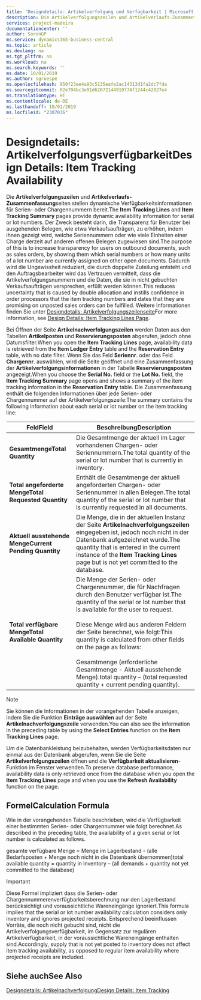 ```yaml
---
title: 'Designdetails: Artikelverfolgung und Verfügbarkeit | Microsoft Docs'
description: Die Artikelverfolgungszeilen und Artikelverlaufs-Zusammenfassungsseiten stellen dynamische Verfügbarkeitsinformationen für Serien- oder Chargennummern bereit. Der Zweck besteht darin, die Transparenz für Benutzer bei ausgehenden Belegen, wie etwa Verkaufsaufträgen, zu erhöhen, indem ihnen gezeigt wird, welche Seriennummern oder wie viele Einheiten einer Charge derzeit auf anderen offenen Belegen zugewiesen sind.
services: project-madeira
documentationcenter: ''
author: SorenGP
ms.service: dynamics365-business-central
ms.topic: article
ms.devlang: na
ms.tgt_pltfrm: na
ms.workload: na
ms.search.keywords: ''
ms.date: 10/01/2019
ms.author: sgroespe
ms.openlocfilehash: 950f23ee4a93c5135eafe2ac14313d1fa2dc7fda
ms.sourcegitcommit: 02e704bc3e01d62072144919774f1244c42827e4
ms.translationtype: HT
ms.contentlocale: de-DE
ms.lasthandoff: 10/01/2019
ms.locfileid: "2307036"
---
```

# <a name="design-details-item-tracking-availability"></a><span data-ttu-id="ac4a6-104">Designdetails: Artikelverfolgungsverfügbarkeit</span><span class="sxs-lookup"><span data-stu-id="ac4a6-104">Design Details: Item Tracking Availability</span></span>
<span data-ttu-id="ac4a6-105">Die **Artikelverfolgungszeilen** und **Artikelverlaufs-Zusammenfassung**seiten stellen dynamische Verfügbarkeitsinformationen für Serien- oder Chargennummern bereit.</span><span class="sxs-lookup"><span data-stu-id="ac4a6-105">The **Item Tracking Lines** and **Item Tracking Summary** pages provide dynamic availability information for serial or lot numbers.</span></span> <span data-ttu-id="ac4a6-106">Der Zweck besteht darin, die Transparenz für Benutzer bei ausgehenden Belegen, wie etwa Verkaufsaufträgen, zu erhöhen, indem ihnen gezeigt wird, welche Seriennummern oder wie viele Einheiten einer Charge derzeit auf anderen offenen Belegen zugewiesen sind.</span><span class="sxs-lookup"><span data-stu-id="ac4a6-106">The purpose of this is to increase transparency for users on outbound documents, such as sales orders, by showing them which serial numbers or how many units of a lot number are currently assigned on other open documents.</span></span> <span data-ttu-id="ac4a6-107">Dadurch wird die Ungewissheit reduziert, die durch doppelte Zuteilung entsteht und den Auftragsbearbeiter wird das Vertrauen vermittelt, dass die Artikelverfolgungsnummern und die Daten, die sie in nicht gebuchten Verkaufsaufträgen versprechen, erfüllt werden können.</span><span class="sxs-lookup"><span data-stu-id="ac4a6-107">This reduces uncertainty that is caused by double allocation and instills confidence in order processors that the item tracking numbers and dates that they are promising on unposted sales orders can be fulfilled.</span></span> <span data-ttu-id="ac4a6-108">Weitere Informationen finden Sie unter [Designdetails: Artikelverfolgungszeilenseite](design-details-item-tracking-lines-window.md)</span><span class="sxs-lookup"><span data-stu-id="ac4a6-108">For more information, see [Design Details: Item Tracking Lines Page](design-details-item-tracking-lines-window.md).</span></span>  

 <span data-ttu-id="ac4a6-109">Bei Öffnen der Seite **Artikelnachverfolgungszeilen** werden Daten aus den Tabellen **Artikelposten** und **Reservierungsposten** abgerufen, jedoch ohne Datumsfilter.</span><span class="sxs-lookup"><span data-stu-id="ac4a6-109">When you open the **Item Tracking Lines** page, availability data is retrieved from the **Item Ledger Entry** table and the **Reservation Entry** table, with no date filter.</span></span> <span data-ttu-id="ac4a6-110">Wenn Sie das Feld **Seriennr**. oder das Feld **Chargennr**. auswählen, wird die Seite geöffnet und eine Zusammenfassung der **Artikelverfolgungsinformationen** in der Tabelle **Reservierungsposten** angezeigt.</span><span class="sxs-lookup"><span data-stu-id="ac4a6-110">When you choose the **Serial No.** field or the **Lot No.** field, the **Item Tracking Summary** page opens and shows a summary of the item tracking information in the **Reservation Entry** table.</span></span> <span data-ttu-id="ac4a6-111">Die Zusammenfassung enthält die folgenden Informationen über jede Serien- oder Chargennummer auf der Artikelverfolgungszeile:</span><span class="sxs-lookup"><span data-stu-id="ac4a6-111">The summary contains the following information about each serial or lot number on the item tracking line:</span></span>  

|<span data-ttu-id="ac4a6-112">Feld</span><span class="sxs-lookup"><span data-stu-id="ac4a6-112">Field</span></span>|<span data-ttu-id="ac4a6-113">Beschreibung</span><span class="sxs-lookup"><span data-stu-id="ac4a6-113">Description</span></span>|  
|---------------------------------|---------------------------------------|  
|<span data-ttu-id="ac4a6-114">**Gesamtmenge**</span><span class="sxs-lookup"><span data-stu-id="ac4a6-114">**Total Quantity**</span></span>|<span data-ttu-id="ac4a6-115">Die Gesamtmenge der aktuell im Lager vorhandenen Chargen- oder Seriennummern.</span><span class="sxs-lookup"><span data-stu-id="ac4a6-115">The total quantity of the serial or lot number that is currently in inventory.</span></span>|  
|<span data-ttu-id="ac4a6-116">**Total angeforderte Menge**</span><span class="sxs-lookup"><span data-stu-id="ac4a6-116">**Total Requested Quantity**</span></span>|<span data-ttu-id="ac4a6-117">Enthält die Gesamtmenge der aktuell angeforderten Chargen- oder Seriennummer in allen Belegen.</span><span class="sxs-lookup"><span data-stu-id="ac4a6-117">The total quantity of the serial or lot number that is currently requested in all documents.</span></span>|  
|<span data-ttu-id="ac4a6-118">**Aktuell ausstehende Menge**</span><span class="sxs-lookup"><span data-stu-id="ac4a6-118">**Current Pending Quantity**</span></span>|<span data-ttu-id="ac4a6-119">Die Menge, die in der aktuellen Instanz der Seite **Artikelnachverfolgungszeilen** eingegeben ist, jedoch noch nicht in der Datenbank aufgezeichnet wurde.</span><span class="sxs-lookup"><span data-stu-id="ac4a6-119">The quantity that is entered in the current instance of the **Item Tracking Lines** page but is not yet committed to the database.</span></span>|  
|<span data-ttu-id="ac4a6-120">**Total verfügbare Menge**</span><span class="sxs-lookup"><span data-stu-id="ac4a6-120">**Total Available Quantity**</span></span>|<span data-ttu-id="ac4a6-121">Die Menge der Serien- oder Chargennummer, die für Nachfragen durch den Benutzer verfügbar ist.</span><span class="sxs-lookup"><span data-stu-id="ac4a6-121">The quantity of the serial or lot number that is available for the user to request.</span></span><br /><br /> <span data-ttu-id="ac4a6-122">Diese Menge wird aus anderen Feldern der Seite berechnet, wie folgt:</span><span class="sxs-lookup"><span data-stu-id="ac4a6-122">This quantity is calculated from other fields on the page as follows:</span></span><br /><br /> <span data-ttu-id="ac4a6-123">Gesamtmenge (erforderliche Gesamtmenge - Aktuell ausstehende Menge).</span><span class="sxs-lookup"><span data-stu-id="ac4a6-123">total quantity – (total requested quantity + current pending quantity).</span></span>|  

> [!NOTE]  
>  <span data-ttu-id="ac4a6-124">Sie können die Informationen in der vorangehenden Tabelle anzeigen, indem Sie die Funktion **Einträge auswählen** auf der Seite **Artikelnachverfolgungszeile** verwenden.</span><span class="sxs-lookup"><span data-stu-id="ac4a6-124">You can also see the information in the preceding table by using the **Select Entries** function on the **Item Tracking Lines** page.</span></span>  

 <span data-ttu-id="ac4a6-125">Um die Datenbankleistung beizubehalten, werden Verfügbarkeitsdaten nur einmal aus der Datenbank abgerufen, wenn Sie die Seite **Artikelverfolgungszeilen** öffnen und die **Verfügbarkeit aktualisieren**-Funktion im Fenster verwenden.</span><span class="sxs-lookup"><span data-stu-id="ac4a6-125">To preserve database performance, availability data is only retrieved once from the database when you open the **Item Tracking Lines** page and when you use the **Refresh Availability** function on the page.</span></span>  

## <a name="calculation-formula"></a><span data-ttu-id="ac4a6-126">Formel</span><span class="sxs-lookup"><span data-stu-id="ac4a6-126">Calculation Formula</span></span>  
 <span data-ttu-id="ac4a6-127">Wie in der vorangehenden Tabelle beschrieben, wird die Verfügbarkeit einer bestimmten Serien- oder Chargennummer wie folgt berechnet.</span><span class="sxs-lookup"><span data-stu-id="ac4a6-127">As described in the preceding table, the availability of a given serial or lot number is calculated as follows.</span></span>  

 <span data-ttu-id="ac4a6-128">gesamte verfügbare Menge = Menge im Lagerbestand - (alle Bedarfsposten + Menge noch nicht in die Datenbank übernommen)</span><span class="sxs-lookup"><span data-stu-id="ac4a6-128">total available quantity = quantity in inventory – (all demands + quantity not yet committed to the database)</span></span>  

> [!IMPORTANT]  
>  <span data-ttu-id="ac4a6-129">Diese Formel impliziert dass die Serien- oder Chargennummerenverfügbarkeitsberechnung nur den Lagerbestand berücksichtigt und voraussichtliche Wareneingänge ignoriert.</span><span class="sxs-lookup"><span data-stu-id="ac4a6-129">This formula implies that the serial or lot number availability calculation considers only inventory and ignores projected receipts.</span></span> <span data-ttu-id="ac4a6-130">Entsprechend beeinflussen Vorräte, die noch nicht gebucht sind, nicht die Artikelverfolgungsverfügbarkeit, im Gegensatz zur regulären Artikelverfügbarkeit, in der voraussichtliche Wareneingänge enthalten sind.</span><span class="sxs-lookup"><span data-stu-id="ac4a6-130">Accordingly, supply that is not yet posted to inventory does not affect item tracking availability, as opposed to regular item availability where projected receipts are included.</span></span>  

## <a name="see-also"></a><span data-ttu-id="ac4a6-131">Siehe auch</span><span class="sxs-lookup"><span data-stu-id="ac4a6-131">See Also</span></span>  
 [<span data-ttu-id="ac4a6-132">Designdetails: Artikelnachverfolgung</span><span class="sxs-lookup"><span data-stu-id="ac4a6-132">Design Details: Item Tracking</span></span>](design-details-item-tracking.md)
